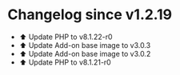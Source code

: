 # Changelog since v1.2.19
- ⬆️ Update PHP to v8.1.22-r0 
- ⬆️ Update Add-on base image to v3.0.3 
- ⬆️ Update Add-on base image to v3.0.2 
- ⬆️ Update PHP to v8.1.21-r0 

